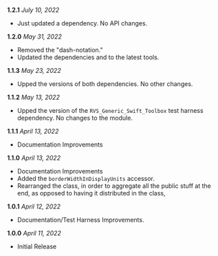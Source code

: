 **1.2.1** *July 10, 2022*

- Just updated a dependency. No API changes.

**1.2.0** *May 31, 2022*

- Removed the "dash-notation."
- Updated the dependencies and to the latest tools.

**1.1.3** *May 23, 2022*

- Upped the versions of both dependencies. No other changes.

**1.1.2** *May 13, 2022*

- Upped the version of the `RVS_Generic_Swift_Toolbox` test harness dependency. No changes to the module.

**1.1.1** *April 13, 2022*

- Documentation Improvements

**1.1.0** *April 13, 2022*

- Documentation Improvements
- Added the `borderWidthInDisplayUnits` accessor.
- Rearranged the class, in order to aggregate all the public stuff at the end, as opposed to having it distributed in the class,

**1.0.1** *April 12, 2022*

- Documentation/Test Harness Improvements.

**1.0.0** *April 11, 2022*

- Initial Release
